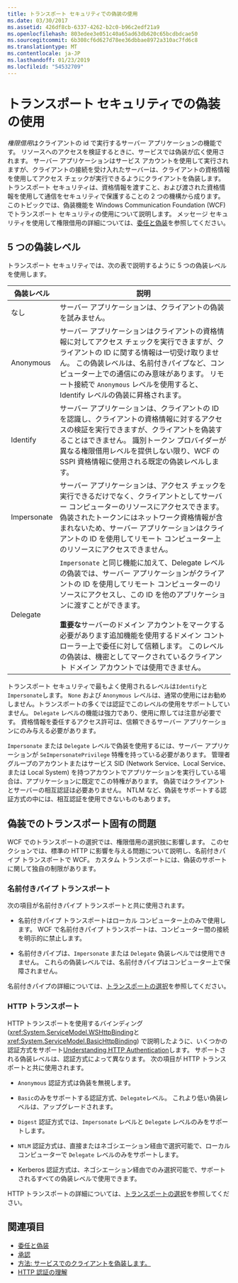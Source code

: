 ```yaml
---
title: トランスポート セキュリティでの偽装の使用
ms.date: 03/30/2017
ms.assetid: 426df8cb-6337-4262-b2c0-b96c2edf21a9
ms.openlocfilehash: 803edee3e051c40a65ad63db620c65bcdbdcae50
ms.sourcegitcommit: 6b308cf6d627d78ee36dbbae8972a310ac7fd6c8
ms.translationtype: MT
ms.contentlocale: ja-JP
ms.lasthandoff: 01/23/2019
ms.locfileid: "54532709"
---
```

# <a name="using-impersonation-with-transport-security"></a>トランスポート セキュリティでの偽装の使用
*権限借用*はクライアントの id で実行するサーバー アプリケーションの機能です。 リソースへのアクセスを検証するときに、サービスでは偽装が広く使用されます。 サーバー アプリケーションはサービス アカウントを使用して実行されますが、クライアントの接続を受け入れたサーバーは、クライアントの資格情報を使用してアクセス チェックが実行できるようにクライアントを偽装します。 トランスポート セキュリティは、資格情報を渡すこと、および渡された資格情報を使用して通信をセキュリティで保護することの 2 つの機構から成ります。 このトピックでは、偽装機能を Windows Communication Foundation (WCF) でトランスポート セキュリティの使用について説明します。 メッセージ セキュリティを使用して権限借用の詳細については、[委任と偽装](../../../../docs/framework/wcf/feature-details/delegation-and-impersonation-with-wcf.md)を参照してください。  
  
## <a name="five-impersonation-levels"></a>5 つの偽装レベル  
 トランスポート セキュリティでは、次の表で説明するように 5 つの偽装レベルを使用します。  
  
|偽装レベル|説明|  
|-------------------------|-----------------|  
|なし|サーバー アプリケーションは、クライアントの偽装を試みません。|  
|Anonymous|サーバー アプリケーションはクライアントの資格情報に対してアクセス チェックを実行できますが、クライアントの ID に関する情報は一切受け取りません。 この偽装レベルは、名前付きパイプなど、コンピューター上での通信にのみ意味があります。 リモート接続で `Anonymous` レベルを使用すると、Identify レベルの偽装に昇格されます。|  
|Identify|サーバー アプリケーションは、クライアントの ID を認識し、クライアントの資格情報に対するアクセスの検証を実行できますが、クライアントを偽装することはできません。 識別トークン プロバイダーが異なる権限借用レベルを提供しない限り、WCF の SSPI 資格情報に使用される既定の偽装レベルします。|  
|Impersonate|サーバー アプリケーションは、アクセス チェックを実行できるだけでなく、クライアントとしてサーバー コンピューターのリソースにアクセスできます。 偽装されたトークンにはネットワーク資格情報が含まれないため、サーバー アプリケーションはクライアントの ID を使用してリモート コンピューター上のリソースにアクセスできません。|  
|Delegate|`Impersonate` と同じ機能に加えて、Delegate レベルの偽装では、サーバー アプリケーションがクライアントの ID を使用してリモート コンピューターのリソースにアクセスし、この ID を他のアプリケーションに渡すことができます。<br /><br /> **重要な**サーバーのドメイン アカウントをマークする必要があります追加機能を使用するドメイン コント ローラー上で委任に対して信頼します。 このレベルの偽装は、機密としてマークされているクライアント ドメイン アカウントでは使用できません。|  
  
 トランスポート セキュリティで最もよく使用されるレベルは`Identify`と`Impersonate`します。 `None` および `Anonymous` レベルは、通常の使用にはお勧めしません。トランスポートの多くでは認証でこのレベルの使用をサポートしていません。 `Delegate` レベルの機能は強力であり、使用に際しては注意が必要です。 資格情報を委任するアクセス許可は、信頼できるサーバー アプリケーションにのみ与える必要があります。  
  
 `Impersonate` または `Delegate` レベルで偽装を使用するには、サーバー アプリケーションが `SeImpersonatePrivilege` 特権を持っている必要があります。 管理者グループのアカウントまたはサービス SID (Network Service、Local Service、または Local System) を持つアカウントでアプリケーションを実行している場合は、アプリケーションに既定でこの特権があります。 偽装ではクライアントとサーバーの相互認証は必要ありません。 NTLM など、偽装をサポートする認証方式の中には、相互認証を使用できないものもあります。  
  
## <a name="transport-specific-issues-with-impersonation"></a>偽装でのトランスポート固有の問題  
 WCF でのトランスポートの選択では、権限借用の選択肢に影響します。 このセクションでは、標準の HTTP に影響を与える問題について説明し、名前付きパイプ トランスポートで WCF。 カスタム トランスポートには、偽装のサポートに関して独自の制限があります。  
  
### <a name="named-pipe-transport"></a>名前付きパイプ トランスポート  
 次の項目が名前付きパイプ トランスポートと共に使用されます。  
  
-   名前付きパイプ トランスポートはローカル コンピューター上のみで使用します。 WCF で名前付きパイプ トランスポートは、コンピューター間の接続を明示的に禁止します。  
  
-   名前付きパイプは、`Impersonate` または `Delegate` 偽装レベルでは使用できません。 これらの偽装レベルでは、名前付きパイプはコンピューター上で保障されません。  
  
 名前付きパイプの詳細については、[トランスポートの選択](../../../../docs/framework/wcf/feature-details/choosing-a-transport.md)を参照してください。  
  
### <a name="http-transport"></a>HTTP トランスポート  
 HTTP トランスポートを使用するバインディング (<xref:System.ServiceModel.WSHttpBinding>と<xref:System.ServiceModel.BasicHttpBinding>) で説明したように、いくつかの認証方式をサポート[Understanding HTTP Authentication](../../../../docs/framework/wcf/feature-details/understanding-http-authentication.md)します。 サポートされる偽装レベルは、認証方式によって異なります。 次の項目が HTTP トランスポートと共に使用されます。  
  
-   `Anonymous` 認証方式は偽装を無視します。  
  
-   `Basic`のみをサポートする認証方式、`Delegate`レベル。 これより低い偽装レベルは、アップグレードされます。  
  
-   `Digest` 認証方式では、`Impersonate` レベルと `Delegate` レベルのみをサポートします。  
  
-   `NTLM` 認証方式は、直接またはネゴシエーション経由で選択可能で、ローカル コンピューターで `Delegate` レベルのみをサポートします。  
  
-   Kerberos 認証方式は、ネゴシエーション経由でのみ選択可能で、サポートされるすべての偽装レベルで使用できます。  
  
 HTTP トランスポートの詳細については、[トランスポートの選択](../../../../docs/framework/wcf/feature-details/choosing-a-transport.md)を参照してください。  
  
## <a name="see-also"></a>関連項目
- [委任と偽装](../../../../docs/framework/wcf/feature-details/delegation-and-impersonation-with-wcf.md)
- [承認](../../../../docs/framework/wcf/feature-details/authorization-in-wcf.md)
- [方法: サービスでのクライアントを偽装します。](../../../../docs/framework/wcf/how-to-impersonate-a-client-on-a-service.md)
- [HTTP 認証の理解](../../../../docs/framework/wcf/feature-details/understanding-http-authentication.md)
